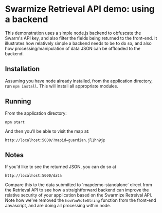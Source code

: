 # Swarmize Retrieval API demo: using a backend

This demonstration uses a simple node.js backend to obfuscate the Swarm's API key, and also filter the fields being returned to the front-end. It illustrates how relatively simple a backend needs to be to do so, and also how processing/manipulation of data JSON can be offloaded to the backend.

## Installation

Assuming you have node already installed, from the application directory, run `npm install`. This will install all appropriate modules.

## Running

From the application directory:

	npm start
	
And then you'll be able to visit the map at:

	http://localhost:5000/?mapid=guardian.jl1hn9jp
	
	
##  Notes

If you'd like to see the returned JSON, you can do so at

	http://localhost:5000/data
	
Compare this to the data submitted to 'mapdemo-standalone' direct from the Retrieval API to see how a straightforward backend can improve the relative security of your application based on the Swarmize Retreival API. Note how we've removed the `howYouVoteString` function from the front-end Javascript, and are doing all processing within node.